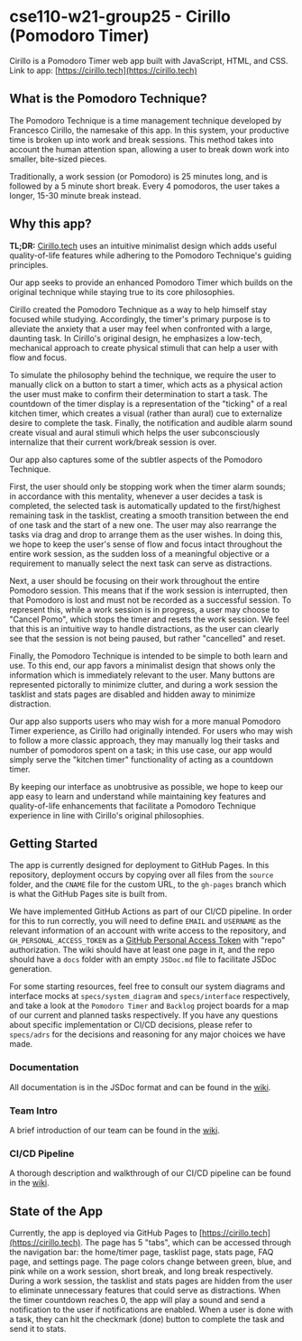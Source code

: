 # cse110-w21-group25 - Cirillo (Pomodoro Timer)

Cirillo is a Pomodoro Timer web app built with JavaScript, HTML, and CSS. Link to app: [https://cirillo.tech](https://cirillo.tech)

## What is the Pomodoro Technique?

The Pomodoro Technique is a time management technique developed by Francesco Cirillo, the namesake of this app. In this system, your productive time is broken up into work and break sessions. This method takes into account the human attention span, allowing a user to break down work into smaller, bite-sized pieces.

Traditionally, a work session (or Pomodoro) is 25 minutes long, and is followed by a 5 minute short break. Every 4 pomodoros, the user takes a longer, 15-30 minute break instead.

## Why this app?

**TL;DR:** [Cirillo.tech](https://cirillo.tech) uses an intuitive minimalist design which adds useful quality-of-life features while adhering to the Pomodoro Technique's guiding principles.

Our app seeks to provide an enhanced Pomodoro Timer which builds on the original technique while staying true to its core philosophies.

Cirillo created the Pomodoro Technique as a way to help himself stay focused while studying. Accordingly, the timer's primary purpose is to alleviate the anxiety that a user may feel when confronted with a large, daunting task.
In Cirillo's original design, he emphasizes a low-tech, mechanical approach to create physical stimuli that can help a user with flow and focus.

To simulate the philosophy behind the technique, we require the user to manually click on a button to start a timer, which acts as a physical action the user must make to confirm their determination to start a task.
The countdown of the timer display is a representation of the "ticking" of a real kitchen timer, which creates a visual (rather than aural) cue to externalize desire to complete the task.
Finally, the notification and audible alarm sound create visual and aural stimuli which helps the user subconsciously internalize that their current work/break session is over.

Our app also captures some of the subtler aspects of the Pomodoro Technique.

First, the user should only be stopping work when the timer alarm sounds; in accordance with this mentality, whenever a user decides a task is completed, the selected task is automatically updated to the first/highest remaining task in the tasklist, creating a smooth transition between the end of one task and the start of a new one.
The user may also rearrange the tasks via drag and drop to arrange them as the user wishes.
In doing this, we hope to keep the user's sense of flow and focus intact throughout the entire work session, as the sudden loss of a meaningful objective or a requirement to manually select the next task can serve as distractions.

Next, a user should be focusing on their work throughout the entire Pomodoro session. This means that if the work session is interrupted, then that Pomodoro is lost and must not be recorded as a successful session.
To represent this, while a work session is in progress, a user may choose to "Cancel Pomo", which stops the timer and resets the work session. We feel that this is an intuitive way to handle distractions, as the user can clearly see that the session is not being paused, but rather "cancelled" and reset.

Finally, the Pomodoro Technique is intended to be simple to both learn and use. To this end, our app favors a minimalist design that shows only the information which is immediately relevant to the user. Many buttons are represented pictorally to minimize clutter, and during a work session the tasklist and stats pages are disabled and hidden away to minimize distraction.

Our app also supports users who may wish for a more manual Pomodoro Timer experience, as Cirillo had originally intended. For users who may wish to follow a more classic approach, they may manually log their tasks and number of pomodoros spent on a task; in this use case, our app would simply serve the "kitchen timer" functionality of acting as a countdown timer.

By keeping our interface as unobtrusive as possible, we hope to keep our app easy to learn and understand while maintaining key features and quality-of-life enhancements that facilitate a Pomodoro Technique experience in line with Cirillo's original philosophies.

## Getting Started

The app is currently designed for deployment to GitHub Pages. In this repository, deployment occurs by copying over all files from the `source` folder, and the `CNAME` file for the custom URL, to the `gh-pages` branch which is what the GitHub Pages site is built from.

We have implemented GitHub Actions as part of our CI/CD pipeline.
In order for this to run correctly, you will need to define `EMAIL` and `USERNAME` as the relevant information of an account with write access to the repository, and `GH_PERSONAL_ACCESS_TOKEN` as a [GitHub Personal Access Token](https://docs.github.com/en/github/authenticating-to-github/creating-a-personal-access-token) with "repo" authorization.
The wiki should have at least one page in it, and the repo should have a `docs` folder with an empty `JSDoc.md` file to facilitate JSDoc generation.

For some starting resources, feel free to consult our system diagrams and interface mocks at `specs/system_diagram` and `specs/interface` respectively, and take a look at the `Pomodoro Timer` and `Backlog` project boards for a map of our current and planned tasks respectively.
If you have any questions about specific implementation or CI/CD decisions, please refer to `specs/adrs` for the decisions and reasoning for any major choices we have made.

### Documentation
All documentation is in the JSDoc format and can be found in the [wiki](https://github.com/esong165/cse110-w21-group25/wiki/JSDoc).

### Team Intro
A brief introduction of our team can be found in the [wiki](https://github.com/esong165/cse110-w21-group25/wiki/GET-BIG-GET-HUGE).

### CI/CD Pipeline
A thorough description and walkthrough of our CI/CD pipeline can be found in the [wiki](https://github.com/esong165/cse110-w21-group25/wiki/Final-Pipeline).

## State of the App

Currently, the app is deployed via GitHub Pages to [https://cirillo.tech](https://cirillo.tech). The page has 5 "tabs", which can be accessed through the navigation bar: the home/timer page, tasklist page, stats page, FAQ page, and settings page.
The page colors change between green, blue, and pink while on a work session, short break, and long break respectively.
During a work session, the tasklist and stats pages are hidden from the user to eliminate unnecessary features that could serve as distractions.
When the timer countdown reaches 0, the app will play a sound and send a notification to the user if notifications are enabled.
When a user is done with a task, they can hit the checkmark (done) button to complete the task and send it to stats.